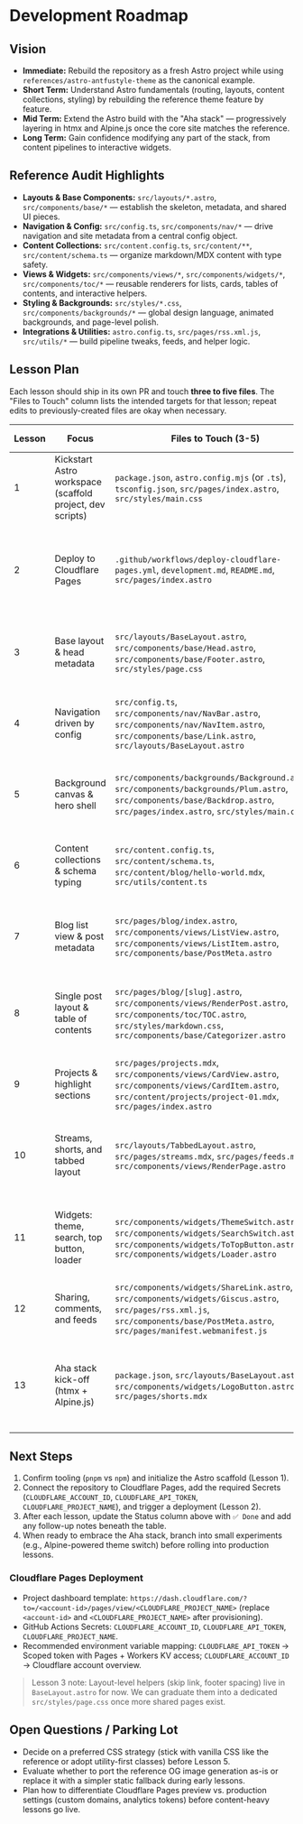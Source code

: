 # Development Roadmap

## Vision
- **Immediate:** Rebuild the repository as a fresh Astro project while using `references/astro-antfustyle-theme` as the canonical example.
- **Short Term:** Understand Astro fundamentals (routing, layouts, content collections, styling) by rebuilding the reference theme feature by feature.
- **Mid Term:** Extend the Astro build with the "Aha stack" — progressively layering in htmx and Alpine.js once the core site matches the reference.
- **Long Term:** Gain confidence modifying any part of the stack, from content pipelines to interactive widgets.

## Reference Audit Highlights
- **Layouts & Base Components:** `src/layouts/*.astro`, `src/components/base/*` — establish the skeleton, metadata, and shared UI pieces.
- **Navigation & Config:** `src/config.ts`, `src/components/nav/*` — drive navigation and site metadata from a central config object.
- **Content Collections:** `src/content.config.ts`, `src/content/**`, `src/content/schema.ts` — organize markdown/MDX content with type safety.
- **Views & Widgets:** `src/components/views/*`, `src/components/widgets/*`, `src/components/toc/*` — reusable renderers for lists, cards, tables of contents, and interactive helpers.
- **Styling & Backgrounds:** `src/styles/*.css`, `src/components/backgrounds/*` — global design language, animated backgrounds, and page-level polish.
- **Integrations & Utilities:** `astro.config.ts`, `src/pages/rss.xml.js`, `src/utils/*` — build pipeline tweaks, feeds, and helper logic.

## Lesson Plan
Each lesson should ship in its own PR and touch **three to five files**. The "Files to Touch" column lists the intended targets for that lesson; repeat edits to previously-created files are okay when necessary.

| Lesson | Focus | Files to Touch (3-5) | Reference Pointers | Concepts & Notes | Status |
| --- | --- | --- | --- | --- | --- |
| 1 | Kickstart Astro workspace (scaffold project, dev scripts) | `package.json`, `astro.config.mjs` (or `.ts`), `tsconfig.json`, `src/pages/index.astro`, `src/styles/main.css` | `package.json`, `astro.config.ts`, `src/pages/index.mdx`, `src/styles/main.css` | Initialize pnpm, wire up basic route, introduce layout slot placeholders | ✅ Done |
| 2 | Deploy to Cloudflare Pages | `.github/workflows/deploy-cloudflare-pages.yml`, `development.md`, `README.md`, `src/pages/index.astro` | [Cloudflare Pages docs](https://developers.cloudflare.com/pages/framework-guides/deploy-an-astro-site/) | Connect GitHub, manage Secrets, and automate deployments with GitHub Actions | ✅ Done |
| 3 | Base layout & head metadata | `src/layouts/BaseLayout.astro`, `src/components/base/Head.astro`, `src/components/base/Footer.astro`, `src/styles/page.css` | `src/layouts/BaseLayout.astro`, `src/components/base/Head.astro`, `Footer.astro`, `src/styles/page.css` | Learn Astro layout slots, metadata injection, shared footer structure | ✅ Done |
| 4 | Navigation driven by config | `src/config.ts`, `src/components/nav/NavBar.astro`, `src/components/nav/NavItem.astro`, `src/components/base/Link.astro`, `src/layouts/BaseLayout.astro` | `src/config.ts`, `src/components/nav/*`, `src/components/base/Link.astro` | Map config data to UI, practice props/loops, ensure accessibility | Not started |
| 5 | Background canvas & hero shell | `src/components/backgrounds/Background.astro`, `src/components/backgrounds/Plum.astro`, `src/components/base/Backdrop.astro`, `src/pages/index.astro`, `src/styles/main.css` | `src/components/backgrounds/*`, `src/components/base/Backdrop.astro`, `src/pages/index.mdx` | Compose layered backgrounds, manage slots for hero content | Not started |
| 6 | Content collections & schema typing | `src/content.config.ts`, `src/content/schema.ts`, `src/content/blog/hello-world.mdx`, `src/utils/content.ts` | `src/content.config.ts`, `src/content/schema.ts`, `src/content/blog/*`, `src/utils/content.ts` | Configure collection schemas, frontmatter typing, helper utilities | Not started |
| 7 | Blog list view & post metadata | `src/pages/blog/index.astro`, `src/components/views/ListView.astro`, `src/components/views/ListItem.astro`, `src/components/base/PostMeta.astro` | `src/pages/blog/index.astro`, `src/components/views/ListView.astro`, `ListItem.astro`, `src/components/base/PostMeta.astro` | Fetch collection entries, render responsive list cards, reuse metadata | Not started |
| 8 | Single post layout & table of contents | `src/pages/blog/[slug].astro`, `src/components/views/RenderPost.astro`, `src/components/toc/TOC.astro`, `src/styles/markdown.css`, `src/components/base/Categorizer.astro` | `src/pages/blog/[...slug].astro`, `src/components/views/RenderPost.astro`, `src/components/toc/*`, `src/styles/markdown.css`, `src/components/base/Categorizer.astro` | MDX rendering, TOC generation, tag grouping, markdown theming | Not started |
| 9 | Projects & highlight sections | `src/pages/projects.mdx`, `src/components/views/CardView.astro`, `src/components/views/CardItem.astro`, `src/content/projects/project-01.mdx`, `src/pages/index.astro` | `src/pages/projects.mdx`, `src/components/views/CardView.astro`, `CardItem.astro`, `src/content/projects/*`, `src/pages/index.mdx` | Create card layouts, link collection data to homepage highlights | Not started |
|10 | Streams, shorts, and tabbed layout | `src/layouts/TabbedLayout.astro`, `src/pages/streams.mdx`, `src/pages/feeds.mdx`, `src/components/views/RenderPage.astro` | `src/layouts/TabbedLayout.astro`, `src/pages/streams.mdx`, `feeds.mdx`, `src/components/views/RenderPage.astro` | Build tabbed experiences, reuse markdown layouts, handle short-form content | Not started |
|11 | Widgets: theme, search, top button, loader | `src/components/widgets/ThemeSwitch.astro`, `src/components/widgets/SearchSwitch.astro`, `src/components/widgets/ToTopButton.astro`, `src/components/widgets/Loader.astro` | `src/components/widgets/*` | Wire up client-side islands, manage Astro scripts, accessibility considerations | Not started |
|12 | Sharing, comments, and feeds | `src/components/widgets/ShareLink.astro`, `src/components/widgets/Giscus.astro`, `src/pages/rss.xml.js`, `src/components/base/PostMeta.astro`, `src/pages/manifest.webmanifest.js` | `src/components/widgets/ShareLink.astro`, `Giscus.astro`, `src/pages/rss.xml.js`, `src/components/base/PostMeta.astro`, `src/pages/manifest.webmanifest.js` | Social integrations, RSS generation, PWA metadata | Not started |
|13 | Aha stack kick-off (htmx + Alpine.js) | `package.json`, `src/layouts/BaseLayout.astro`, `src/components/widgets/LogoButton.astro`, `src/pages/shorts.mdx` | Reference patterns from `src/components/widgets/*` and `src/pages/shorts.mdx` | Introduce htmx requests, Alpine state snippets, progressive enhancement strategy | Not started |

## Next Steps
1. Confirm tooling (`pnpm` vs `npm`) and initialize the Astro scaffold (Lesson 1).
2. Connect the repository to Cloudflare Pages, add the required Secrets (`CLOUDFLARE_ACCOUNT_ID`, `CLOUDFLARE_API_TOKEN`, `CLOUDFLARE_PROJECT_NAME`), and trigger a deployment (Lesson 2).
3. After each lesson, update the Status column above with `✅ Done` and add any follow-up notes beneath the table.
4. When ready to embrace the Aha stack, branch into small experiments (e.g., Alpine-powered theme switch) before rolling into production lessons.

### Cloudflare Pages Deployment
- Project dashboard template: `https://dash.cloudflare.com/?to=/<account-id>/pages/view/<CLOUDFLARE_PROJECT_NAME>` (replace `<account-id>` and `<CLOUDFLARE_PROJECT_NAME>` after provisioning).
- GitHub Actions Secrets: `CLOUDFLARE_ACCOUNT_ID`, `CLOUDFLARE_API_TOKEN`, `CLOUDFLARE_PROJECT_NAME`.
- Recommended environment variable mapping: `CLOUDFLARE_API_TOKEN` → Scoped token with Pages + Workers KV access; `CLOUDFLARE_ACCOUNT_ID` → Cloudflare account overview.

> Lesson 3 note: Layout-level helpers (skip link, footer spacing) live in `BaseLayout.astro` for now. We can graduate them into a dedicated `src/styles/page.css` once more shared pages exist.

## Open Questions / Parking Lot
- Decide on a preferred CSS strategy (stick with vanilla CSS like the reference or adopt utility-first classes) before Lesson 5.
- Evaluate whether to port the reference OG image generation as-is or replace it with a simpler static fallback during early lessons.
- Plan how to differentiate Cloudflare Pages preview vs. production settings (custom domains, analytics tokens) before content-heavy lessons go live.

